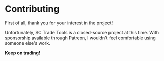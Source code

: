 # Contributing
First of all, thank you for your interest in the project!

Unfortunately, SC Trade Tools is a closed-source project at this time. With sponsorship available through Patreon, I wouldn't feel comfortable using someone else's work.

**Keep on trading!**
